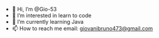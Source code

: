 - 👋 Hi, I’m @Gio-53
- 👀 I’m interested in learn to code
- 🌱 I’m currently learning Java
- 📫 How to reach me email: giovanibruno473@gmail.com

<!---
Gio-53/Gio-53 is a ✨ special ✨ repository because its `README.md` (this file) appears on your GitHub profile.
You can click the Preview link to take a look at your changes.
--->

